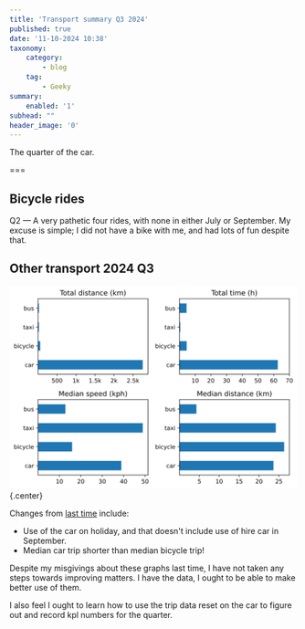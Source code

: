 ```yaml
---
title: 'Transport summary Q3 2024'
published: true
date: '11-10-2024 10:38'
taxonomy:
    category:
        - blog
    tag:
        - Geeky
summary:
    enabled: '1'
subhead: ""
header_image: '0'
---
```


The quarter of the car.

===

## Bicycle rides
Q2 — A very pathetic four rides, with none in either July or September. My excuse is simple; I did not have a bike with me, and had lots of fun despite that.

## Other transport 2024 Q3

![Figure containing four bar graphs for main modes of transport. Text contains details](transport-summary-2024-q3.svg){.center}

Changes from [last time](https://www.jeremycherfas.net/blog/transport-summary-q2-2024) include:   
* Use of the car on holiday, and that doesn't include use of hire car in September.
* Median car trip shorter than median bicycle trip!

Despite my misgivings about these graphs last time, I have not taken any steps towards improving matters. I have the data, I ought to be able to make better use of them.

I also feel I ought to learn how to use the trip data reset on the car to figure out and record kpl numbers for the quarter.


